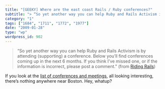 ```yaml
---
title: "[GEEKY] Where are the east coast Rails / Ruby conferences?"
subtitle: "> “So yet another way you can help Ruby and Rails Activism is by attending"
category: "1"
tags: ["1684", "1711", "1772", "1977"]
date: "2009-01-28"
type: "wp"
wordpress_id: 902
---
```

> “So yet another way you can help Ruby and Rails Activism is by attending
(supporting) a conference. Below you’ll find conferences coming up in
the next 6 months. If you think I’ve missed one, or if the information
is incorrect, please post a comment.” (from [Riding Rails](http://weblog.rubyonrails.com/2009/1/28/ruby-rails-conferences))

If you look at the [list of conferences and meetings](http://weblog.rubyonrails.com/2009/1/28/ruby-rails-conferences), all looking interesting, there’s nothing anywhere near Boston. Hey, whatup?